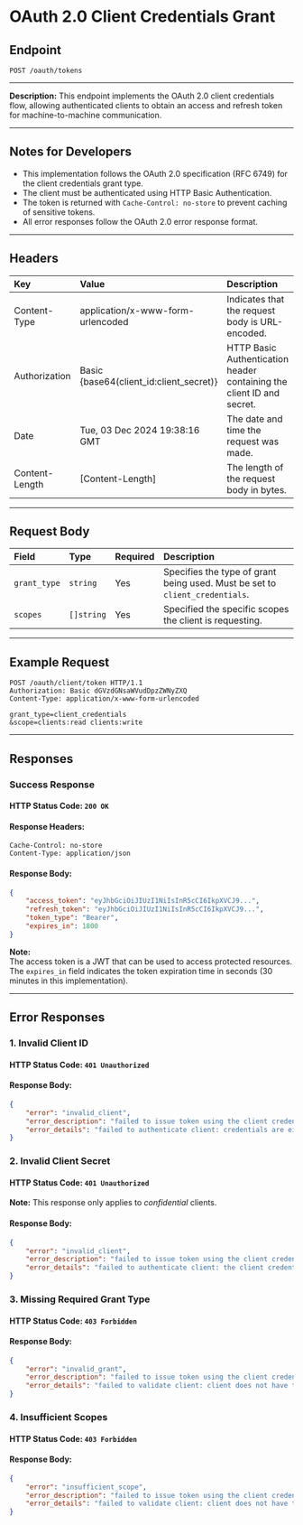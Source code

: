 # OAuth 2.0 Client Credentials Grant

## Endpoint
```http
POST /oauth/tokens
```

---

**Description:** 
This endpoint implements the OAuth 2.0 client credentials flow, allowing authenticated clients to obtain an access and refresh token for machine-to-machine communication.

---

## Notes for Developers
- This implementation follows the OAuth 2.0 specification (RFC 6749) for the client credentials grant type.
- The client must be authenticated using HTTP Basic Authentication.
- The token is returned with `Cache-Control: no-store` to prevent caching of sensitive tokens.
- All error responses follow the OAuth 2.0 error response format.

---

## Headers
| Key             | Value                                   | Description                                                                |
| :-------------- | :---------------------------------------| :--------------------------------------------------------------------------|
| Content-Type    | application/x-www-form-urlencoded       | Indicates that the request body is URL-encoded.                            |
| Authorization   | Basic {base64(client_id:client_secret)} | HTTP Basic Authentication header containing the client ID and secret.      |
| Date            | Tue, 03 Dec 2024 19:38:16 GMT           | The date and time the request was made.                                    |
| Content-Length  | [Content-Length]                        | The length of the request body in bytes.                                   |

---

## Request Body
| Field        | Type       | Required  | Description                                                                     |
| :------------|:-----------|:----------|:--------------------------------------------------------------------------------|
| `grant_type` | `string`   | Yes       | Specifies the type of grant being used. Must be set to `client_credentials`.    |
| `scopes`     | `[]string` | Yes       | Specified the specific scopes the client is requesting.                         |

---

## Example Request
```http
POST /oauth/client/token HTTP/1.1
Authorization: Basic dGVzdGNsaWVudDpzZWNyZXQ
Content-Type: application/x-www-form-urlencoded

grant_type=client_credentials
&scope=clients:read clients:write
```

---

## Responses

### Success Response
#### HTTP Status Code: `200 OK`
#### Response Headers:
```
Cache-Control: no-store
Content-Type: application/json
```
#### Response Body:
```json
{
    "access_token": "eyJhbGciOiJIUzI1NiIsInR5cCI6IkpXVCJ9...",
    "refresh_token": "eyJhbGciOiJIUzI1NiIsInR5cCI6IkpXVCJ9...",
    "token_type": "Bearer",
    "expires_in": 1800
}
```

**Note:**  
The access token is a JWT that can be used to access protected resources. The `expires_in` field indicates the token expiration time in seconds (30 minutes in this implementation).

---

## Error Responses

### 1. Invalid Client ID
#### HTTP Status Code: `401 Unauthorized`
#### Response Body:
```json
{
    "error": "invalid_client",
    "error_description": "failed to issue token using the client credentials provided",
    "error_details": "failed to authenticate client: credentials are either missing or invalid"
}
```

### 2. Invalid Client Secret
#### HTTP Status Code: `401 Unauthorized`
**Note:** This response only applies to *confidential* clients.
#### Response Body:
```json
{
    "error": "invalid_client",
    "error_description": "failed to issue token using the client credentials provided",
    "error_details": "failed to authenticate client: the client credentials are invalid or incorrectly formatted"
}
```

### 3. Missing Required Grant Type
#### HTTP Status Code: `403 Forbidden`
#### Response Body:
```json
{
    "error": "invalid_grant",
    "error_description": "failed to issue token using the client credentials provided",
    "error_details": "failed to validate client: client does not have the required grant type"
}
```

### 4. Insufficient Scopes
#### HTTP Status Code: `403 Forbidden`
#### Response Body:
```json
{
    "error": "insufficient_scope",
    "error_description": "failed to issue token using the client credentials provided",
    "error_details": "failed to validate client: client does not have the required scope(s)"
}
```

